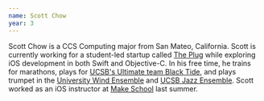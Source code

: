 ```yaml
---
name: Scott Chow
year: 3
---
```




Scott Chow is a CCS Computing major from San Mateo, California. Scott is currently working for a student-led startup called [The Plug](http://theplugsocial.com/) while exploring iOS development in both Swift and Objective-C. In his free time, he trains for marathons, plays for [UCSB's Ultimate team Black Tide](http://recreation.sa.ucsb.edu/sport-clubs/sports-clubs/men's-sports-clubs/ultimate), and plays trumpet in the [University Wind Ensemble](http://www.music.ucsb.edu/ensembles/university-wind) and [UCSB Jazz Ensemble](http://www.music.ucsb.edu/ensembles/jazz). Scott worked as an iOS instructor at [Make School](https://www.makeschool.com/) last summer.
